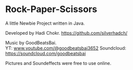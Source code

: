 # Rock-Paper-Scissors
A little Newbie Project written in Java.

Developed by Hadi Chokr. 
https://github.com/silverhadch/


Music by GoodBeatsBai.   
YT: www.youtube.com/@goodbeatsbai3652 Soundcloud: https://soundcloud.com/goodbeatsbai 


Pictures and Soundeffects were free to use online.
